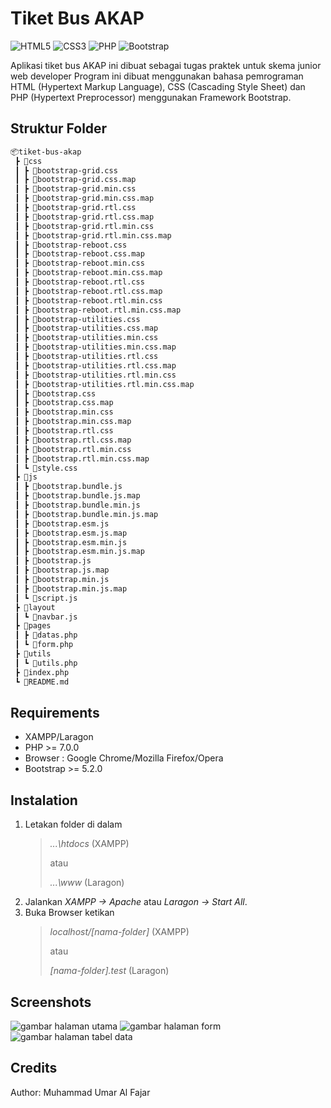 # Tiket Bus AKAP
<img alt="HTML5" src="https://img.shields.io/badge/html5%20-%23E34F26.svg?&style=for-the-badge&logo=html5&logoColor=white"/>
<img alt="CSS3" src="https://img.shields.io/badge/css3%20-%231572B6.svg?&style=for-the-badge&logo=css3&logoColor=white"/>
<img alt="PHP" src="https://img.shields.io/badge/php-%23777BB4.svg?&style=for-the-badge&logo=php&logoColor=white"/>
<img alt="Bootstrap" src="https://img.shields.io/badge/bootstrap%20-%23563D7C.svg?&style=for-the-badge&logo=bootstrap&logoColor=white"/>

Aplikasi tiket bus AKAP ini dibuat sebagai tugas praktek untuk skema junior web developer Program ini dibuat menggunakan bahasa pemrograman HTML (Hypertext Markup Language), CSS (Cascading Style Sheet) dan PHP (Hypertext Preprocessor) menggunakan Framework Bootstrap.

## Struktur Folder

```bash
📦tiket-bus-akap
 ┣ 📂css
 ┃ ┣ 📜bootstrap-grid.css
 ┃ ┣ 📜bootstrap-grid.css.map
 ┃ ┣ 📜bootstrap-grid.min.css
 ┃ ┣ 📜bootstrap-grid.min.css.map
 ┃ ┣ 📜bootstrap-grid.rtl.css
 ┃ ┣ 📜bootstrap-grid.rtl.css.map
 ┃ ┣ 📜bootstrap-grid.rtl.min.css
 ┃ ┣ 📜bootstrap-grid.rtl.min.css.map
 ┃ ┣ 📜bootstrap-reboot.css
 ┃ ┣ 📜bootstrap-reboot.css.map
 ┃ ┣ 📜bootstrap-reboot.min.css
 ┃ ┣ 📜bootstrap-reboot.min.css.map
 ┃ ┣ 📜bootstrap-reboot.rtl.css
 ┃ ┣ 📜bootstrap-reboot.rtl.css.map
 ┃ ┣ 📜bootstrap-reboot.rtl.min.css
 ┃ ┣ 📜bootstrap-reboot.rtl.min.css.map
 ┃ ┣ 📜bootstrap-utilities.css
 ┃ ┣ 📜bootstrap-utilities.css.map
 ┃ ┣ 📜bootstrap-utilities.min.css
 ┃ ┣ 📜bootstrap-utilities.min.css.map
 ┃ ┣ 📜bootstrap-utilities.rtl.css
 ┃ ┣ 📜bootstrap-utilities.rtl.css.map
 ┃ ┣ 📜bootstrap-utilities.rtl.min.css
 ┃ ┣ 📜bootstrap-utilities.rtl.min.css.map
 ┃ ┣ 📜bootstrap.css
 ┃ ┣ 📜bootstrap.css.map
 ┃ ┣ 📜bootstrap.min.css
 ┃ ┣ 📜bootstrap.min.css.map
 ┃ ┣ 📜bootstrap.rtl.css
 ┃ ┣ 📜bootstrap.rtl.css.map
 ┃ ┣ 📜bootstrap.rtl.min.css
 ┃ ┣ 📜bootstrap.rtl.min.css.map
 ┃ ┗ 📜style.css
 ┣ 📂js
 ┃ ┣ 📜bootstrap.bundle.js
 ┃ ┣ 📜bootstrap.bundle.js.map
 ┃ ┣ 📜bootstrap.bundle.min.js
 ┃ ┣ 📜bootstrap.bundle.min.js.map
 ┃ ┣ 📜bootstrap.esm.js
 ┃ ┣ 📜bootstrap.esm.js.map
 ┃ ┣ 📜bootstrap.esm.min.js
 ┃ ┣ 📜bootstrap.esm.min.js.map
 ┃ ┣ 📜bootstrap.js
 ┃ ┣ 📜bootstrap.js.map
 ┃ ┣ 📜bootstrap.min.js
 ┃ ┣ 📜bootstrap.min.js.map
 ┃ ┗ 📜script.js
 ┣ 📂layout
 ┃ ┗ 📜navbar.js
 ┣ 📂pages
 ┃ ┣ 📜datas.php
 ┃ ┗ 📜form.php
 ┣ 📂utils
 ┃ ┗ 📜utils.php
 ┣ 📜index.php
 ┗ 📜README.md
```

## Requirements

* XAMPP/Laragon
* PHP >= 7.0.0
* Browser : Google Chrome/Mozilla Firefox/Opera
* Bootstrap >= 5.2.0

## Instalation

1. Letakan folder di dalam
   > *...\htdocs*  (XAMPP)
   > 
   > atau
   > 
   > *...\www*  (Laragon)
2. Jalankan *XAMPP -> Apache* atau *Laragon -> Start All*.
3. Buka Browser ketikan
   > *localhost/[nama-folder]* (XAMPP)
   > 
   > atau
   > 
   > *[nama-folder].test* (Laragon)

## Screenshots
<img src="https://i.ibb.co/wLwdGk1/Opera-Snapshot-2022-09-27-142046-form-pemesanan-test.png" alt="gambar halaman utama">
<img src="https://i.ibb.co/XY04M1P/Opera-Snapshot-2022-09-27-165027-form-pemesanan-test.png" alt="gambar halaman form">
<img src="https://i.ibb.co/NrwsGFv/Opera-Snapshot-2022-09-27-165014-form-pemesanan-test.png" alt="gambar halaman tabel data">

## Credits

Author: Muhammad Umar Al Fajar